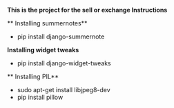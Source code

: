 **This is the project for the sell or exchange Instructions**

**
Installing summernotes**

* pip install django-summernote


**Installing widget tweaks**

* pip install django-widget-tweaks

**
Installing PIL**

* sudo apt-get install libjpeg8-dev
* pip install pillow
